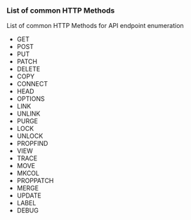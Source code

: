 ### List of common HTTP Methods

List of common HTTP Methods for API endpoint enumeration

* GET
* POST
* PUT
* PATCH
* DELETE
* COPY
* CONNECT
* HEAD
* OPTIONS
* LINK
* UNLINK
* PURGE
* LOCK
* UNLOCK
* PROPFIND
* VIEW
* TRACE
* MOVE
* MKCOL
* PROPPATCH
* MERGE
* UPDATE
* LABEL
* DEBUG
